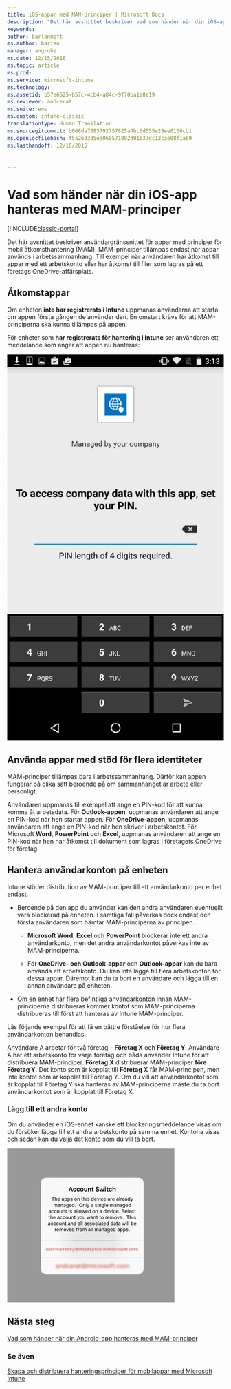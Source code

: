 ```yaml
---
title: iOS-appar med MAM-principer | Microsoft Docs
description: "Det här avsnittet beskriver vad som händer när din iOS-app hanteras av hanteringsprinciper för mobilappar (MAM)."
keywords: 
author: barlanmsft
ms.author: barlan
manager: angrobe
ms.date: 12/15/2016
ms.topic: article
ms.prod: 
ms.service: microsoft-intune
ms.technology: 
ms.assetid: b57e6525-b57c-4cb4-a84c-9f70ba1e8e19
ms.reviewer: andcerat
ms.suite: ems
ms.custom: intune-classic
translationtype: Human Translation
ms.sourcegitcommit: b068da7685792757825a4bc0d555e28ee0168cb1
ms.openlocfilehash: f5a26d3d5ed060571892d91637dc12cae08f1a69
ms.lasthandoff: 12/16/2016


---
```


# <a name="what-to-expect-when-your-ios-app-is-managed-by-mam-policies"></a>Vad som händer när din iOS-app hanteras med MAM-principer

[!INCLUDE[classic-portal](../includes/classic-portal.md)]

 Det här avsnittet beskriver användargränssnittet för appar med principer för mobil åtkomsthantering (MAM). MAM-principer tillämpas endast när appar används i arbetssammanhang: Till exempel när användaren har åtkomst till appar med ett arbetskonto eller har åtkomst till filer som lagras på ett företags OneDrive-affärsplats.

##  <a name="access-apps"></a>Åtkomstappar

Om enheten **inte har registrerats i Intune** uppmanas användarna att starta om appen första gången de använder den.  En omstart krävs för att MAM-principerna ska kunna tillämpas på appen. 

<!--- The following screenshot from the Skype app illustrates this restart request: --->


<!---  ![Screenshot of the iOS device showing PIN prompt](../media/appmanagement/iOS_AppPINPrompt.png) --->

För enheter som **har registrerats för hantering i Intune** ser användaren ett meddelande som anger att appen nu hanteras:

![Skärmbild av iOS-enheten som visar meddelandet om att appen nu hanteras av användarens företag och som uppmanar användaren att ange en PIN-kod](../media/appmanagement/ios-managed-devices-pin-prompt.png)

##  <a name="use-apps-with-multi-identity-support"></a>Använda appar med stöd för flera identiteter

MAM-principer tillämpas bara i arbetssammanhang. Därför kan appen fungerar på olika sätt beroende på om sammanhanget är arbete eller personligt.

 Användaren uppmanas till exempel att ange en PIN-kod för att kunna komma åt arbetsdata. För **Outlook-appen**, uppmanas användaren att ange en PIN-kod när hen startar appen. För **OneDrive-appen**, uppmanas användaren att ange en PIN-kod när hen skriver i arbetskontot.  För Microsoft **Word**, **PowerPoint** och **Excel**, uppmanas användaren att ange en PIN-kod när hen har åtkomst till dokument som lagras i företagets OneDrive för företag.

##  <a name="manage-user-accounts-on-the-device"></a>Hantera användarkonton på enheten

Intune stöder distribution av MAM-principer till ett användarkonto per enhet endast.

* Beroende på den app du använder kan den andra användaren eventuellt vara blockerad på enheten. I samtliga fall påverkas dock endast den första användaren som hämtar MAM-principerna av principen.
  * **Microsoft Word**, **Excel** och **PowerPoint** blockerar inte ett andra användarkonto, men det andra användarkontot påverkas inte av MAM-principerna.  

  * För **OneDrive- och Outlook-appar** och **Outlook-appar** kan du bara använda ett arbetskonto. Du kan inte lägga till flera arbetskonton för dessa appar. Däremot kan du ta bort en användare och lägga till en annan användare på enheten.

* Om en enhet har flera befintliga användarkonton innan MAM-principerna distribueras kommer kontot som MAM-principerna distribueras till först att hanteras av Intune MAM-principer.


Läs följande exempel för att få en bättre förståelse för hur flera användarkonton behandlas.

Användare A arbetar för två företag – **Företag X** och **Företag Y**. Användare A har ett arbetskonto för varje företag och båda använder Intune för att distribuera MAM-principer. **Företag X** distribuerar MAM-principer **före** **Företag Y**. Det konto som är kopplat till **Företag X** får MAM-principen, men inte kontot som är kopplat till Företag Y. Om du vill att användarkontot som är kopplat till Företag Y ska hanteras av MAM-principerna måste du ta bort användarkontot som är kopplat till Företag X.

### <a name="add-a-second-account"></a>Lägg till ett andra konto

Om du använder en iOS-enhet kanske ett blockeringsmeddelande visas om du försöker lägga till ett andra arbetskonto på samma enhet. Kontona visas och sedan kan du välja det konto som du vill ta bort.

![Skärmbild av dialogrutan med blockeringsmeddelandet och alternativen Ja och Nej](../media/AppManagement/iOS_SwitchUser.PNG)
## <a name="next-steps"></a>Nästa steg
[Vad som händer när din Android-app hanteras med MAM-principer](user-experience-for-mam-enabled-android-apps-with-microsoft-intune.md)
### <a name="see-also"></a>Se även
[Skapa och distribuera hanteringsprinciper för mobilappar med Microsoft Intune](create-and-deploy-mobile-app-management-policies-with-microsoft-intune.md)

